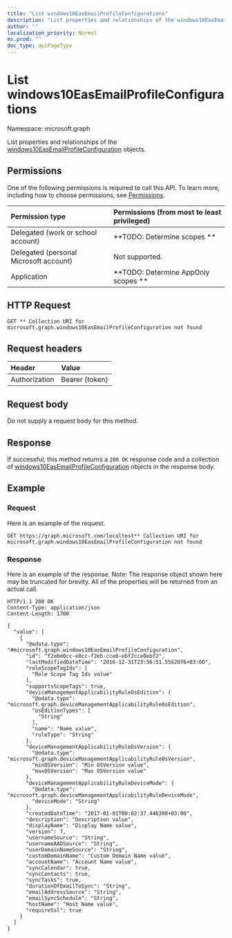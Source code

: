 ```yaml
---
title: "List windows10EasEmailProfileConfigurations"
description: "List properties and relationships of the windows10EasEmailProfileConfiguration objects."
author: ""
localization_priority: Normal
ms.prod: ""
doc_type: apiPageType
---
```


# List windows10EasEmailProfileConfigurations

Namespace: microsoft.graph

List properties and relationships of the [windows10EasEmailProfileConfiguration](../resources/windows10easemailprofileconfiguration.md) objects.

## Permissions
One of the following permissions is required to call this API. To learn more, including how to choose permissions, see [Permissions](/concepts/permissions-reference.md).

|Permission type|Permissions (from most to least privileged)|
|:---|:---|
|Delegated (work or school account)|**TODO: Determine scopes **|
|Delegated (personal Microsoft account)|Not supported.|
|Application|**TODO: Determine AppOnly scopes **|

## HTTP Request
<!-- {
  "blockType": "ignored"
}
-->
``` http
GET ** Collection URI for microsoft.graph.windows10EasEmailProfileConfiguration not found
```

## Request headers
|Header|Value|
|:---|:---|
|Authorization|Bearer {token}|

## Request body
Do not supply a request body for this method.

## Response
If successful, this method returns a `200 OK` response code and a collection of [windows10EasEmailProfileConfiguration](../resources/windows10easemailprofileconfiguration.md) objects in the response body.

## Example

### Request
Here is an example of the request.
<!-- {
  "blockType": "request",
  "name": "get_windows10easemailprofileconfiguration"
}
-->
``` http
GET https://graph.microsoft.com/localtest** Collection URI for microsoft.graph.windows10EasEmailProfileConfiguration not found
```

### Response
Here is an example of the response. Note: The response object shown here may be truncated for brevity. All of the properties will be returned from an actual call.
<!-- {
  "blockType": "response",
  "truncated": true,
  "@odata.type": "collection(microsoft.graph.windows10easemailprofileconfiguration)"
}
-->
``` http
HTTP/1.1 200 OK
Content-Type: application/json
Content-Length: 1700

{
  "value": [
    {
      "@odata.type": "#microsoft.graph.windows10EasEmailProfileConfiguration",
      "id": "f2ebe0cc-e0cc-f2eb-cce0-ebf2cce0ebf2",
      "lastModifiedDateTime": "2016-12-31T23:56:51.5562076+03:00",
      "roleScopeTagIds": [
        "Role Scope Tag Ids value"
      ],
      "supportsScopeTags": true,
      "deviceManagementApplicabilityRuleOsEdition": {
        "@odata.type": "microsoft.graph.deviceManagementApplicabilityRuleOsEdition",
        "osEditionTypes": [
          "String"
        ],
        "name": "Name value",
        "ruleType": "String"
      },
      "deviceManagementApplicabilityRuleOsVersion": {
        "@odata.type": "microsoft.graph.deviceManagementApplicabilityRuleOsVersion",
        "minOSVersion": "Min OSVersion value",
        "maxOSVersion": "Max OSVersion value"
      },
      "deviceManagementApplicabilityRuleDeviceMode": {
        "@odata.type": "microsoft.graph.deviceManagementApplicabilityRuleDeviceMode",
        "deviceMode": "String"
      },
      "createdDateTime": "2017-01-01T00:02:37.446308+03:00",
      "description": "Description value",
      "displayName": "Display Name value",
      "version": 7,
      "usernameSource": "String",
      "usernameAADSource": "String",
      "userDomainNameSource": "String",
      "customDomainName": "Custom Domain Name value",
      "accountName": "Account Name value",
      "syncCalendar": true,
      "syncContacts": true,
      "syncTasks": true,
      "durationOfEmailToSync": "String",
      "emailAddressSource": "String",
      "emailSyncSchedule": "String",
      "hostName": "Host Name value",
      "requireSsl": true
    }
  ]
}
```

